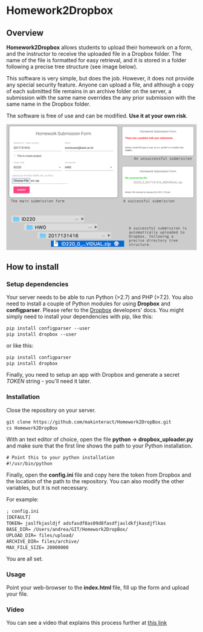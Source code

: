 # Homework2Dropbox

## Overview
**Homework2Dropbox** allows students to upload their homework on a form, and the instructor to receive the uploaded file in a Dropbox folder. The name of the file is formatted for easy retrieval, and it is stored in a folder following a precise tree structure (see image below).

This software is very simple, but does the job. However, it does not provide any special security feature. Anyone can upload a file, and although a copy of each submitted file remains in an archive folder on the server, a submission with the same name overrides the any prior submission with the same name in the Dropbox folder.

The software is free of use and can be modified. **Use it at your own risk**.

![alt text](docs/Overview.png)

## How to install

### Setup dependencies

Your server needs to be able to run Python (>2.7) and PHP (>7.2). You also need to install a couple of Python modules for using **Dropbox** and **configparser**. Please refer to the [Dropbox](https://www.dropbox.com/developers/documentation/python) developers' docs. You might simply need to install your dependencies with pip, like this:

```
pip install configparser --user
pip install dropbox --user
```

or like this:

```
pip install configparser
pip install dropbox
```
Finally, you need to setup an app with Dropbox and generate a secret *TOKEN* string - you'll need it later.

### Installation

Close the repository on your server.

```
git clone https://github.com/makinteract/Homework2DropBox.git
cs Homework2DropBox
```

With an text editor of choice, open the file **python -> dropbox_uploader.py** and make sure that the first line shows the path to your Python installation.

```
# Point this to your python installation
#!/usr/bin/python
```

Finally, open the **config.ini** file and copy here the token from Dropbox and the location of the path to the repository. You can also modify the other variables, but it is not necessary.

For example:

```
; config.ini
[DEFAULT]
TOKEN= jaslfkjasldjf adsfasdf8as09d8fasdfjasldkfjkasdjflkas
BASE_DIR= /Users/andrea/GIT/Homework2DropBox/
UPLOAD_DIR= files/upload/
ARCHIVE_DIR= files/archive/
MAX_FILE_SIZE= 20000000
```
You are all set.

### Usage

Point your web-browser to the **index.html** file, fill up the form and upload your file.

### Video

You can see a video that explains this process further at [this link](https://youtu.be/rvup91FmcZs)
